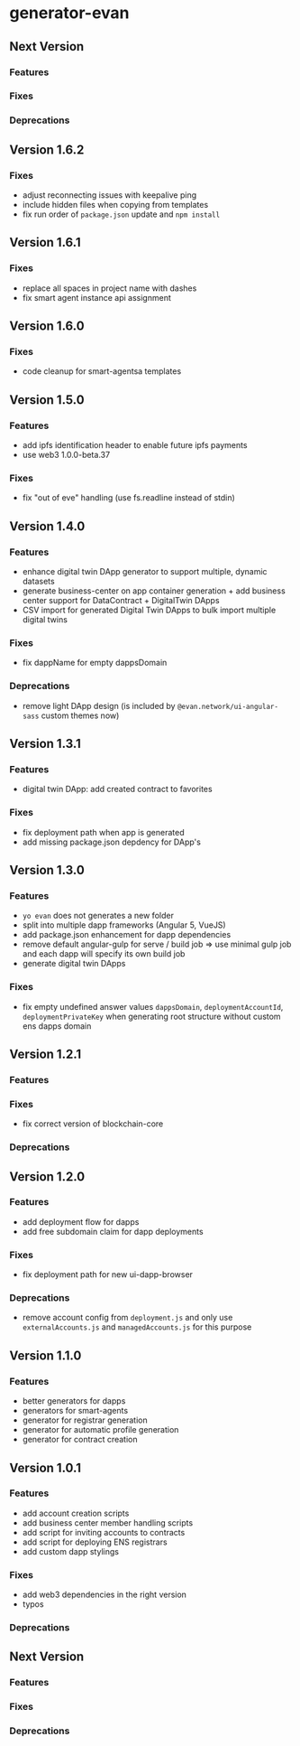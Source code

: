 # generator-evan

## Next Version
### Features
### Fixes
### Deprecations

## Version 1.6.2
### Fixes
- adjust reconnecting issues with keepalive ping
- include hidden files when copying from templates
- fix run order of `package.json` update and `npm install`

## Version 1.6.1
### Fixes
- replace all spaces in project name with dashes
- fix smart agent instance api assignment


## Version 1.6.0
### Fixes
- code cleanup for smart-agentsa templates


## Version 1.5.0
### Features
- add ipfs identification header to enable future ipfs payments
- use web3 1.0.0-beta.37

### Fixes
- fix "out of eve" handling (use fs.readline instead of stdin)


## Version 1.4.0
### Features
- enhance digital twin DApp generator to support multiple, dynamic datasets
- generate business-center on app container generation + add business center support for DataContract + DigitalTwin DApps
- CSV import for generated Digital Twin DApps to bulk import multiple digital twins

### Fixes
- fix dappName for empty dappsDomain

### Deprecations
- remove light DApp design (is included by `@evan.network/ui-angular-sass` custom themes now)


## Version 1.3.1
### Features
- digital twin DApp: add created contract to favorites

### Fixes
- fix deployment path when app is generated
- add missing package.json depdency for DApp's

## Version 1.3.0
### Features
- `yo evan` does not generates a new folder
- split into multiple dapp frameworks (Angular 5, VueJS)
- add package.json enhancement for dapp dependencies
- remove default angular-gulp for serve / build job => use minimal gulp job and each dapp will specify its own build job
- generate digital twin DApps

### Fixes
- fix empty undefined answer values `dappsDomain`, `deploymentAccountId`, `deploymentPrivateKey` when generating root structure without custom ens dapps domain

## Version 1.2.1
### Features
### Fixes
- fix correct version of blockchain-core
### Deprecations

## Version 1.2.0
### Features
- add deployment flow for dapps
- add free subdomain claim for dapp deployments
### Fixes
- fix deployment path for new ui-dapp-browser
### Deprecations
- remove account config from `deployment.js` and only use  `externalAccounts.js` and `managedAccounts.js` for this purpose

## Version 1.1.0
### Features
- better generators for dapps
- generators for smart-agents
- generator for registrar generation
- generator for automatic profile generation
- generator for contract creation

## Version 1.0.1
### Features
- add account creation scripts
- add business center member handling scripts
- add script for inviting accounts to contracts
- add script for deploying ENS registrars
- add custom dapp stylings

### Fixes
- add web3 dependencies in the right version
- typos

### Deprecations

## Next Version
### Features

### Fixes

### Deprecations
